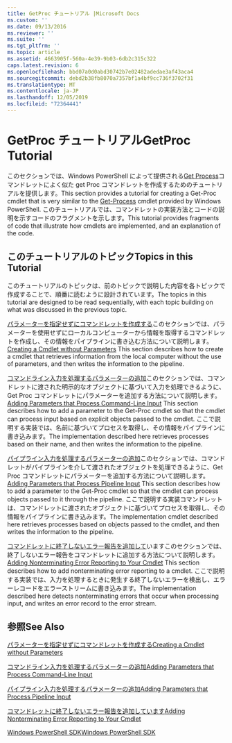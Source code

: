 ```yaml
---
title: GetProc チュートリアル |Microsoft Docs
ms.custom: ''
ms.date: 09/13/2016
ms.reviewer: ''
ms.suite: ''
ms.tgt_pltfrm: ''
ms.topic: article
ms.assetid: 4663905f-560a-4e39-9b03-6db2c315c322
caps.latest.revision: 6
ms.openlocfilehash: bbd07a0d0abd30742b7e02482adedae3af43aca4
ms.sourcegitcommit: debd2b38fb8070a7357bf1a4bf9cc736f3702f31
ms.translationtype: MT
ms.contentlocale: ja-JP
ms.lasthandoff: 12/05/2019
ms.locfileid: "72364441"
---
```

# <a name="getproc-tutorial"></a><span data-ttu-id="3264d-102">GetProc チュートリアル</span><span class="sxs-lookup"><span data-stu-id="3264d-102">GetProc Tutorial</span></span>

<span data-ttu-id="3264d-103">このセクションでは、Windows PowerShell によって提供される[Get Process](/powershell/module/Microsoft.PowerShell.Management/Get-Process)コマンドレットによく似た get Proc コマンドレットを作成するためのチュートリアルを提供します。</span><span class="sxs-lookup"><span data-stu-id="3264d-103">This section provides a tutorial for creating a Get-Proc cmdlet that is very similar to the [Get-Process](/powershell/module/Microsoft.PowerShell.Management/Get-Process) cmdlet provided by Windows PowerShell.</span></span> <span data-ttu-id="3264d-104">このチュートリアルでは、コマンドレットの実装方法とコードの説明を示すコードのフラグメントを示します。</span><span class="sxs-lookup"><span data-stu-id="3264d-104">This tutorial provides fragments of code that illustrate how cmdlets are implemented, and an explanation of the code.</span></span>

## <a name="topics-in-this-tutorial"></a><span data-ttu-id="3264d-105">このチュートリアルのトピック</span><span class="sxs-lookup"><span data-stu-id="3264d-105">Topics in this Tutorial</span></span>

<span data-ttu-id="3264d-106">このチュートリアルのトピックは、前のトピックで説明した内容を各トピックで作成することで、順番に読むように設計されています。</span><span class="sxs-lookup"><span data-stu-id="3264d-106">The topics in this tutorial are designed to be read sequentially, with each topic building on what was discussed in the previous topic.</span></span>

<span data-ttu-id="3264d-107">[パラメーターを指定せずにコマンドレットを作成する](./creating-a-cmdlet-without-parameters.md)このセクションでは、パラメーターを使用せずにローカルコンピューターから情報を取得するコマンドレットを作成し、その情報をパイプラインに書き込む方法について説明します。</span><span class="sxs-lookup"><span data-stu-id="3264d-107">[Creating a Cmdlet without Parameters](./creating-a-cmdlet-without-parameters.md) This section describes how to create a cmdlet that retrieves information from the local computer without the use of parameters, and then writes the information to the pipeline.</span></span>

<span data-ttu-id="3264d-108">[コマンドライン入力を処理するパラメーターの追加](./adding-parameters-that-process-command-line-input.md)このセクションでは、コマンドレットに渡された明示的なオブジェクトに基づいて入力を処理できるように、Get Proc コマンドレットにパラメーターを追加する方法について説明します。</span><span class="sxs-lookup"><span data-stu-id="3264d-108">[Adding Parameters that Process Command-Line Input](./adding-parameters-that-process-command-line-input.md) This section describes how to add a parameter to the Get-Proc cmdlet so that the cmdlet can process input based on explicit objects passed to the cmdlet.</span></span> <span data-ttu-id="3264d-109">ここで説明する実装では、名前に基づいてプロセスを取得し、その情報をパイプラインに書き込みます。</span><span class="sxs-lookup"><span data-stu-id="3264d-109">The implementation described here retrieves processes based on their name, and then writes the information to the pipeline.</span></span>

<span data-ttu-id="3264d-110">[パイプライン入力を処理するパラメーターの追加](./adding-parameters-that-process-pipeline-input.md)このセクションでは、コマンドレットがパイプラインを介して渡されたオブジェクトを処理できるように、Get Proc コマンドレットにパラメーターを追加する方法について説明します。</span><span class="sxs-lookup"><span data-stu-id="3264d-110">[Adding Parameters that Process Pipeline Input](./adding-parameters-that-process-pipeline-input.md) This section describes how to add a parameter to the Get-Proc cmdlet so that the cmdlet can process objects passed to it through the pipeline.</span></span> <span data-ttu-id="3264d-111">ここで説明する実装コマンドレットは、コマンドレットに渡されたオブジェクトに基づいてプロセスを取得し、その情報をパイプラインに書き込みます。</span><span class="sxs-lookup"><span data-stu-id="3264d-111">The implementation cmdlet described here retrieves processes based on objects passed to the cmdlet, and then writes the information to the pipeline.</span></span>

<span data-ttu-id="3264d-112">[コマンドレットに終了しないエラー報告を追加して](./adding-non-terminating-error-reporting-to-your-cmdlet.md)いますこのセクションでは、終了しないエラー報告をコマンドレットに追加する方法について説明します。</span><span class="sxs-lookup"><span data-stu-id="3264d-112">[Adding Nonterminating Error Reporting to Your Cmdlet](./adding-non-terminating-error-reporting-to-your-cmdlet.md) This section describes how to add nonterminating error reporting to a cmdlet.</span></span> <span data-ttu-id="3264d-113">ここで説明する実装では、入力を処理するときに発生する終了しないエラーを検出し、エラーレコードをエラーストリームに書き込みます。</span><span class="sxs-lookup"><span data-stu-id="3264d-113">The implementation described here detects nonterminating errors that occur when processing input, and writes an error record to the error stream.</span></span>

## <a name="see-also"></a><span data-ttu-id="3264d-114">参照</span><span class="sxs-lookup"><span data-stu-id="3264d-114">See Also</span></span>

[<span data-ttu-id="3264d-115">パラメーターを指定せずにコマンドレットを作成する</span><span class="sxs-lookup"><span data-stu-id="3264d-115">Creating a Cmdlet without Parameters</span></span>](./creating-a-cmdlet-without-parameters.md)

[<span data-ttu-id="3264d-116">コマンドライン入力を処理するパラメーターの追加</span><span class="sxs-lookup"><span data-stu-id="3264d-116">Adding Parameters that Process Command-Line Input</span></span>](./adding-parameters-that-process-command-line-input.md)

[<span data-ttu-id="3264d-117">パイプライン入力を処理するパラメーターの追加</span><span class="sxs-lookup"><span data-stu-id="3264d-117">Adding Parameters that Process Pipeline Input</span></span>](./adding-parameters-that-process-pipeline-input.md)

[<span data-ttu-id="3264d-118">コマンドレットに終了しないエラー報告を追加しています</span><span class="sxs-lookup"><span data-stu-id="3264d-118">Adding Nonterminating Error Reporting to Your Cmdlet</span></span>](./adding-non-terminating-error-reporting-to-your-cmdlet.md)

[<span data-ttu-id="3264d-119">Windows PowerShell SDK</span><span class="sxs-lookup"><span data-stu-id="3264d-119">Windows PowerShell SDK</span></span>](../windows-powershell-reference.md)
